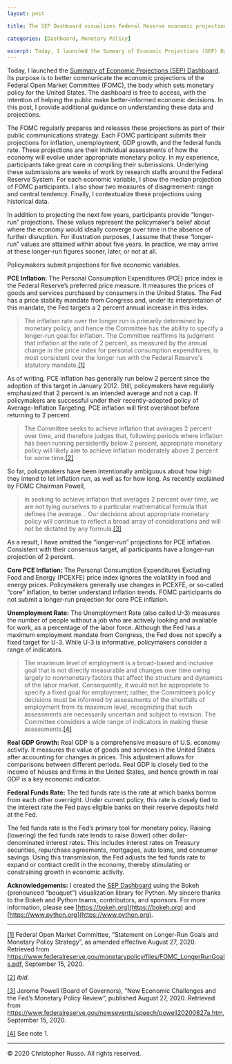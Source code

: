 ```yaml
---
layout: post

title: The SEP Dashboard visualizes Federal Reserve economic projections to better inform the public's decision making.

categories: [Dashboard, Monetary Policy]

excerpt: Today, I launched the Summary of Economic Projections (SEP) Dashboard. Its purpose is to better communicate the economic projections of the Federal Open Market Committee (FOMC), the body which sets monetary policy for the United States. The dashboard is free to access, with the intention of helping the public make better-informed economic decisions. In this post, I provide additional guidance on understanding these data and projections.
---
```


Today, I launched the [Summary of Economic Projections (SEP) Dashboard](https://christopher-russo.github.io/dashboard/sep/). Its purpose is to better communicate the economic projections of the Federal Open Market Committee (FOMC), the body which sets monetary policy for the United States. The dashboard is free to access, with the intention of helping the public make better-informed economic decisions. In this post, I provide additional guidance on understanding these data and projections.

The FOMC regularly prepares and releases these projections as part of their public communications strategy. Each FOMC participant submits their projections for inflation, unemployment, GDP growth, and the federal funds rate. These projections are their individual assessments of how the economy will evolve under appropriate monetary policy. In my experience, participants take great care in compiling their submissions. Underlying these submissions are weeks of work by research staffs around the Federal Reserve System. For each economic variable, I show the median projection of FOMC participants. I also show two measures of disagreement: range and central tendency. Finally, I contextualize these projections using historical data. 

In addition to projecting the next few years, participants provide “longer-run” projections. These values represent the policymaker’s belief about where the economy would ideally converge over time in the absence of further disruption. For illustration purposes, I assume that these “longer-run” values are attained within about five years. In practice, we may arrive at these longer-run figures sooner, later, or not at all.

Policymakers submit projections for five economic variables.

**PCE Inflation:** The Personal Consumption Expenditures (PCE) price index is the Federal Reserve’s preferred price measure. It measures the prices of goods and services purchased by consumers in the United States. The Fed has a price stability mandate from Congress and, under its interpretation of this mandate, the Fed targets a 2 percent annual increase in this index.

> The inflation rate over the longer run is primarily determined by monetary policy, and hence the Committee has the ability to specify a longer-run goal for inflation. The Committee reaffirms its judgment that inflation at the rate of 2 percent, as measured by the annual change in the price index for personal consumption expenditures, is most consistent over the longer run with the Federal Reserve's statutory mandate.[[1]](#note1)<a name="back1"></a>

As of writing, PCE inflation has generally run below 2 percent since the adoption of this target in January 2012. Still, policymakers have regularly emphasized that 2 percent is an intended average and not a cap. If policymakers are successful under their recently-adopted policy of Average-Inflation Targeting, PCE inflation will first overshoot before returning to 2 percent.

> The Committee seeks to achieve inflation that averages 2 percent over time, and therefore judges that, following periods where inflation has been running persistently below 2 percent, appropriate monetary policy will likely aim to achieve inflation moderately above 2 percent for some time.[[2]](#note2)<a name="back2"></a>

So far, policymakers have been intentionally ambiguous about how high they intend to let inflation run, as well as for how long. As recently explained by FOMC Chairman Powell,

> In seeking to achieve inflation that averages 2 percent over time, we are not tying ourselves to a particular mathematical formula that defines the average... Our decisions about appropriate monetary policy will continue to reflect a broad array of considerations and will not be dictated by any formula.[[3]](#note3)<a name="back3"></a>

As a result, I have omitted the “longer-run” projections for PCE inflation. Consistent with their consensus target, all participants have a longer-run projection of 2 percent.

**Core PCE Inflation:** The Personal Consumption Expenditures Excluding Food and Energy (PCEXFE) price index ignores the volatility in food and energy prices. Policymakers generally use changes in PCEXFE, or so-called “core” inflation, to better understand inflation trends. FOMC participants do not submit a longer-run projection for core PCE inflation.

**Unemployment Rate:** The Unemployment Rate (also called U-3) measures the number of people without a job who are actively looking and available for work, as a percentage of the labor force. Although the Fed has a maximum employment mandate from Congress, the Fed does not specify a fixed target for U-3. While U-3 is informative, policymakers consider a range of indicators.

>The maximum level of employment is a broad-based and inclusive goal that is not directly measurable and changes over time owing largely to nonmonetary factors that affect the structure and dynamics of the labor market. Consequently, it would not be appropriate to specify a fixed goal for employment; rather, the Committee’s policy decisions must be informed by assessments of the shortfalls of employment from its maximum level, recognizing that such assessments are necessarily uncertain and subject to revision. The Committee considers a wide range of indicators in making these assessments.[[4]](#note4)<a name="back4"></a>

**Real GDP Growth:** Real GDP is a comprehensive measure of U.S. economy activity. It measures the value of goods and services in the United States after accounting for changes in prices. This adjustment allows for comparisons between different periods. Real GDP is closely tied to the income of houses and firms in the United States, and hence growth in real GDP is a key economic indicator.

**Federal Funds Rate:** The fed funds rate is the rate at which banks borrow from each other overnight. Under current policy, this rate is closely tied to the interest rate the Fed pays eligible banks on their reserve deposits held at the Fed.

The fed funds rate is the Fed’s primary tool for monetary policy. Raising (lowering) the fed funds rate tends to raise (lower) other dollar-denominated interest rates. This includes interest rates on Treasury securities, repurchase agreements, mortgages, auto loans, and consumer savings. Using this transmission, the Fed adjusts the fed funds rate to expand or contract credit in the economy, thereby stimulating or constraining growth in economic activity.

**Acknowledgements:** I created the [SEP Dashboard](https://christopher-russo.github.io/dashboard/sep/) using the Bokeh (pronounced “bouquet”) visualization library for Python. My sincere thanks to the Bokeh and Python teams, contributors, and sponsors. For more information, please see [https://bokeh.org](https://bokeh.org) and [https://www.python.org](https://www.python.org).

___

<a name="note1"></a> [[1]](#back1) Federal Open Market Committee, “Statement on Longer-Run Goals and Monetary Policy Strategy”, as amended effective August 27, 2020. Retrieved from <https://www.federalreserve.gov/monetarypolicy/files/FOMC_LongerRunGoals.pdf>, September 15, 2020.

<a name="note2"></a> [[2]](#back2) *ibid.*

<a name="note3"></a> [[3]](#back3) Jerome Powell (Board of Governors), “New Economic Challenges and the Fed’s Monetary Policy Review”, published August 27, 2020. Retrieved from <https://www.federalreserve.gov/newsevents/speech/powell20200827a.htm>, September 15, 2020.

<a name="note4"></a> [[4]](#back4) See note 1.

___

&copy; 2020 Christopher Russo. All rights reserved.